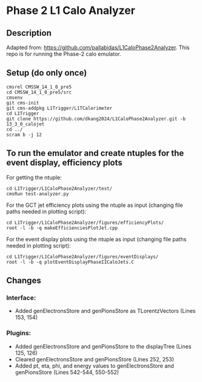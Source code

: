 # Phase 2 L1 Calo Analyzer

## Description

   Adapted from: https://github.com/pallabidas/L1CaloPhase2Analyzer.
   This repo is for running the Phase-2 calo emulator.

## Setup (do only once)

   ```
   cmsrel CMSSW_14_1_0_pre5
   cd CMSSW_14_1_0_pre5/src
   cmsenv
   git cms-init
   git cms-addpkg L1Trigger/L1TCalorimeter
   cd L1Trigger
   git clone https://github.com/dkang2024/L1CaloPhase2Analyzer.git -b 13_3_0_calojet
   cd ../
   scram b -j 12
   ```

## To run the emulator and create ntuples for the event display, efficiency plots

   For getting the ntuple:
   ```
   cd L1Trigger/L1CaloPhase2Analyzer/test/
   cmsRun test-analyzer.py
   ```

   For the GCT jet efficiency plots using the ntuple as input (changing file paths needed in plotting script):
   ```
   cd L1Trigger/L1CaloPhase2Analyzer/figures/efficiencyPlots/
   root -l -b -q makeEfficienciesPlotJet.cpp
   ```

   For the event display plots using the ntuple as input (changing file paths needed in plotting script):
   ```
   cd L1Trigger/L1CaloPhase2Analyzer/figures/eventDisplays/
   root -l -b -q plotEventDisplayPhaseIICaloJets.C
   ```

## Changes 

   ### Interface:
   - Added genElectronsStore and genPionsStore as TLorentzVectors (Lines 153, 154)

   ### Plugins: 
   - Added genElectronsStore and genPionsStore to the displayTree (Lines 125, 126)
   - Cleared genElectronsStore and genPionsStore (Lines 252, 253)
   - Added pt, eta, phi, and energy values to genElectronsStore and genPionsStore (Lines 542-544, 550-552)
